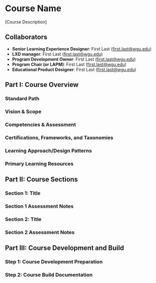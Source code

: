# Course Name
[Course Description]

## Collaborators
- **Senior Learning Experience Designer**: First Last (first.last@wgu.edu)
- **LXD manager**: First Last (first.last@wgu.edu)
- **Program Development Owner**: First Last (first.last@wgu.edu)
- **Program Chair (or LAPM)**: First Last (first.last@wgu.edu)
- **Educational Product Designer**: First Last (first.last@wgu.edu)

## Part I: Course Overview
### Standard Path
### Vision & Scope
### Competencies & Assessment
### Certifications, Frameworks, and Taxonomies
### Learning Approach/Design Patterns
### Primary Learning Resources

## Part II: Course Sections
### Section 1: Title
### Section 1 Assessment Notes
### Section 2: Title
### Section 2 Assessment Notes

## Part III: Course Development and Build
### Step 1: Course Development Preparation
### Step 2: Course Build Documentation

